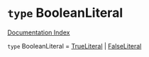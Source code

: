 # `type` BooleanLiteral

[Documentation Index](../README.md)

`type` BooleanLiteral = [TrueLiteral](../interface.TrueLiteral/README.md) | [FalseLiteral](../interface.FalseLiteral/README.md)